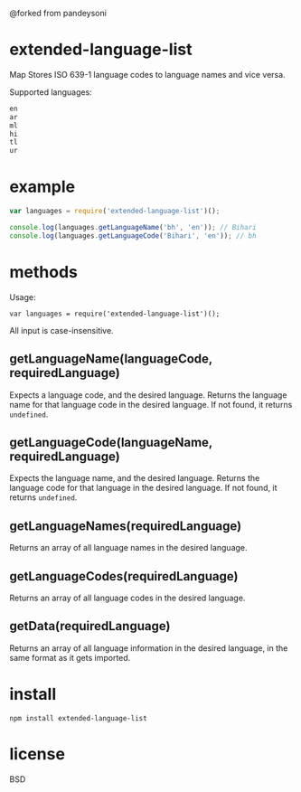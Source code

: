 @forked from pandeysoni

extended-language-list
============

Map Stores ISO 639-1 language codes to language names and vice versa.

Supported languages:
``` js
en
ar
ml
hi
tl
ur
```
# example 

``` js
var languages = require('extended-language-list')();

console.log(languages.getLanguageName('bh', 'en')); // Bihari
console.log(languages.getLanguageCode('Bihari', 'en')); // bh
```

# methods

Usage:

```
var languages = require('extended-language-list')();
```
All input is case-insensitive.

## getLanguageName(languageCode, requiredLanguage)

Expects a language code, and the desired language.
Returns the language name for that language code in the desired language.
If not found, it returns `undefined`.

## getLanguageCode(languageName, requiredLanguage)

Expects the language name, and the desired language.
Returns the language code for that language in the desired language.
If not found, it returns `undefined`.

## getLanguageNames(requiredLanguage)

Returns an array of all language names in the desired language.

## getLanguageCodes(requiredLanguage)

Returns an array of all language codes in the desired language.

## getData(requiredLanguage)

Returns an array of all language information in the desired language, in the same format as it gets imported.

# install

``` cli
npm install extended-language-list
```

# license

BSD
